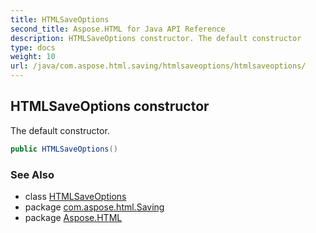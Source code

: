 ```yaml
---
title: HTMLSaveOptions
second_title: Aspose.HTML for Java API Reference
description: HTMLSaveOptions constructor. The default constructor
type: docs
weight: 10
url: /java/com.aspose.html.saving/htmlsaveoptions/htmlsaveoptions/
---
```

## HTMLSaveOptions constructor

The default constructor.

```java
public HTMLSaveOptions()
```

### See Also

* class [HTMLSaveOptions](../)
* package [com.aspose.html.Saving](../../htmlsaveoptions/)
* package [Aspose.HTML](../../../)
